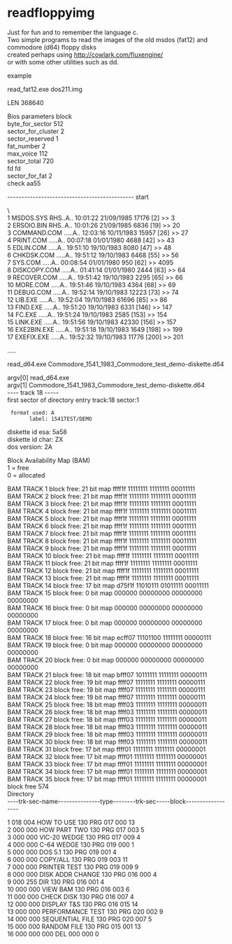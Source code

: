 # readfloppyimg  
Just for fun and to remember the language c.   
Two simple programs to read the images of the old msdos (fat12) and commodore (d64) floppy disks   
created perhaps using http://cowlark.com/fluxengine/   
or with some other utilities such as dd.  
  
  
example  
  
read_fat12.exe dos211.img  
  
LEN 368640  
  
Bios parameters block  
 byte_for_sector       512  
 sector_for_cluster    2  
 sector_reserved       1  
 fat_number            2  
 max_voice             112  
 sector_total          720  
 fd                    fd  
 sector_for_fat        2  
 check                 aa55  
  
--------------------------------------------- start  
  
\  
1    MSDOS.SYS    RHS..A.. 10:01:22 21/09/1985   17176 [2] >> 3  
2    ERSOIO.BIN   RHS..A.. 10:01:26 21/09/1985    6836 [19] >> 20  
3    COMMAND.COM  .....A.. 12:03:16 10/11/1983   15957 [26] >> 27  
4    PRINT.COM    .....A.. 00:07:18 01/01/1980    4688 [42] >> 43  
5    EDLIN.COM    .....A.. 19:51:10 19/10/1983    8080 [47] >> 48  
6    CHKDSK.COM   .....A.. 19:51:12 19/10/1983    6468 [55] >> 56  
7    SYS.COM      .....A.. 00:08:54 01/01/1980     950 [62] >> 4095  
8    DISKCOPY.COM .....A.. 01:41:14 01/01/1980    2444 [63] >> 64  
9    RECOVER.COM  .....A.. 19:51:42 19/10/1983    2295 [65] >> 66  
10   MORE.COM     .....A.. 19:51:46 19/10/1983    4364 [68] >> 69  
11   DEBUG.COM    .....A.. 19:52:14 19/10/1983   12223 [73] >> 74  
12   LIB.EXE      .....A.. 19:52:04 19/10/1983   61696 [85] >> 86  
13   FIND.EXE     .....A.. 19:51:20 19/10/1983    6331 [146] >> 147  
14   FC.EXE       .....A.. 19:51:24 19/10/1983    2585 [153] >> 154  
15   LINK.EXE     .....A.. 19:51:56 19/10/1983   42330 [156] >> 157  
16   EXE2BIN.EXE  .....A.. 19:51:18 19/10/1983    1649 [198] >> 199  
17   EXEFIX.EXE   .....A.. 19:52:32 19/10/1983   11776 [200] >> 201  
  
  
.....  
  
read_d64.exe Commodore_1541_1983_Commodore_test_demo-diskette.d64  
  
argv[0] read_d64.exe  
argv[1] Commodore_1541_1983_Commodore_test_demo-diskette.d64  
---- track 18 -----  
first sector of directory entry track:18 sector:1  
  
     format used: A  
           label: 1541TEST/DEMO  
diskette id  esa: 5a58  
diskette id char: ZX  
     dos version: 2A  
  
Block Availability Map (BAM)  
1 = free  
0 = allocated  
  
BAM TRACK  1   block free:  21   bit map ffff1f 11111111 11111111 00011111  
BAM TRACK  2   block free:  21   bit map ffff1f 11111111 11111111 00011111  
BAM TRACK  3   block free:  21   bit map ffff1f 11111111 11111111 00011111  
BAM TRACK  4   block free:  21   bit map ffff1f 11111111 11111111 00011111  
BAM TRACK  5   block free:  21   bit map ffff1f 11111111 11111111 00011111  
BAM TRACK  6   block free:  21   bit map ffff1f 11111111 11111111 00011111  
BAM TRACK  7   block free:  21   bit map ffff1f 11111111 11111111 00011111  
BAM TRACK  8   block free:  21   bit map ffff1f 11111111 11111111 00011111  
BAM TRACK  9   block free:  21   bit map ffff1f 11111111 11111111 00011111  
BAM TRACK 10   block free:  21   bit map ffff1f 11111111 11111111 00011111  
BAM TRACK 11   block free:  21   bit map ffff1f 11111111 11111111 00011111  
BAM TRACK 12   block free:  21   bit map ffff1f 11111111 11111111 00011111  
BAM TRACK 13   block free:  21   bit map ffff1f 11111111 11111111 00011111  
BAM TRACK 14   block free:  17   bit map d75f1f 11010111 01011111 00011111  
BAM TRACK 15   block free:   0   bit map 000000 00000000 00000000 00000000  
BAM TRACK 16   block free:   0   bit map 000000 00000000 00000000 00000000  
BAM TRACK 17   block free:   0   bit map 000000 00000000 00000000 00000000  
BAM TRACK 18   block free:  16   bit map ecff07 11101100 11111111 00000111  
BAM TRACK 19   block free:   0   bit map 000000 00000000 00000000 00000000  
BAM TRACK 20   block free:   0   bit map 000000 00000000 00000000 00000000  
BAM TRACK 21   block free:  18   bit map bfff07 10111111 11111111 00000111  
BAM TRACK 22   block free:  19   bit map ffff07 11111111 11111111 00000111  
BAM TRACK 23   block free:  19   bit map ffff07 11111111 11111111 00000111  
BAM TRACK 24   block free:  19   bit map ffff07 11111111 11111111 00000111  
BAM TRACK 25   block free:  18   bit map ffff03 11111111 11111111 00000011  
BAM TRACK 26   block free:  18   bit map ffff03 11111111 11111111 00000011  
BAM TRACK 27   block free:  18   bit map ffff03 11111111 11111111 00000011  
BAM TRACK 28   block free:  18   bit map ffff03 11111111 11111111 00000011  
BAM TRACK 29   block free:  18   bit map ffff03 11111111 11111111 00000011  
BAM TRACK 30   block free:  18   bit map ffff03 11111111 11111111 00000011  
BAM TRACK 31   block free:  17   bit map ffff01 11111111 11111111 00000001  
BAM TRACK 32   block free:  17   bit map ffff01 11111111 11111111 00000001  
BAM TRACK 33   block free:  17   bit map ffff01 11111111 11111111 00000001  
BAM TRACK 34   block free:  17   bit map ffff01 11111111 11111111 00000001  
BAM TRACK 35   block free:  17   bit map ffff01 11111111 11111111 00000001  
block free 574  
Directory  
----trk-sec-name---------------type--------trk-sec-----block------------------  
  
 1  018 004 HOW TO USE         130  PRG    017 000        13  
 2  000 000 HOW PART TWO       130  PRG    017 003         5  
 3  000 000 VIC-20 WEDGE       130  PRG    017 009         4  
 4  000 000 C-64 WEDGE         130  PRG    019 000         1  
 5  000 000 DOS 5.1            130  PRG    019 001         4  
 6  000 000 COPY/ALL           130  PRG    019 003        11  
 7  000 000 PRINTER TEST       130  PRG    019 009         9  
 8  000 000 DISK ADDR CHANGE   130  PRG    016 000         4  
 9  000 255 DIR                130  PRG    016 001         4  
10  000 000 VIEW BAM           130  PRG    016 003         6  
11  000 000 CHECK DISK         130  PRG    016 007         4  
12  000 000 DISPLAY T&S        130  PRG    016 015        14  
13  000 000 PERFORMANCE TEST   130  PRG    020 002         9  
14  000 000 SEQUENTIAL FILE    130  PRG    020 007         5  
15  000 000 RANDOM FILE        130  PRG    015 001        13  
16  000 000                    000  DEL    000 000         0  
  
  
